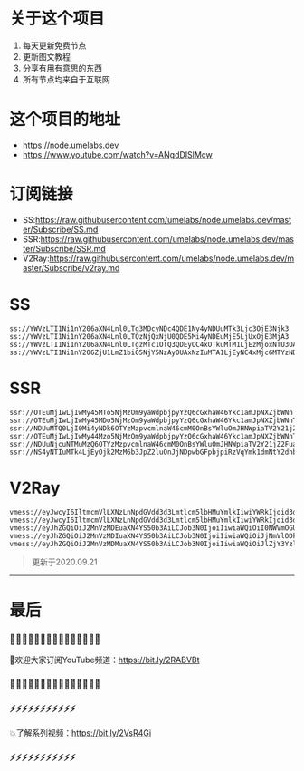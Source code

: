 # 关于这个项目
1. 每天更新免费节点
2. 更新图文教程
3. 分享有用有意思的东西
4. 所有节点均来自于互联网

# 这个项目的地址

* https://node.umelabs.dev
* https://www.youtube.com/watch?v=ANgdDISlMcw

# 订阅链接

* SS:https://raw.githubusercontent.com/umelabs/node.umelabs.dev/master/Subscribe/SS.md
* SSR:https://raw.githubusercontent.com/umelabs/node.umelabs.dev/master/Subscribe/SSR.md
* V2Ray:https://raw.githubusercontent.com/umelabs/node.umelabs.dev/master/Subscribe/v2ray.md

# SS

```http
ss://YWVzLTI1Ni1nY206aXN4Lnl0LTg3MDcyNDc4QDE1Ny4yNDUuMTk3Ljc3OjE3Njk3
ss://YWVzLTI1Ni1nY206aXN4Lnl0LTQzNjQxNjU0QDE5Mi4yNDEuMjE5LjUxOjE3MjA3
ss://YWVzLTI1Ni1nY206aXN4Lnl0LTgzMTc1OTQ3QDEyOC4xOTkuMTM1LjEzMjoxNTU3OA==
ss://YWVzLTI1Ni1nY206ZjU1LmZ1bi05NjY5NzAyOUAxNzIuMTA1LjEyNC4xMjc6MTYzNDg=
```

# SSR

```http
ssr://OTEuMjIwLjIwMy45MTo5NjMzOm9yaWdpbjpyYzQ6cGxhaW46Ykc1amJpNXZjbWNnTm5ScS8_b2Jmc3BhcmFtPSZyZW1hcmtzPTVyU2I1cDJKNTUtMlNRJmdyb3VwPVRHNWpiaTV2Y21j
ssr://OTEuMjIwLjIwMy45MDo5NjMzOm9yaWdpbjpyYzQ6cGxhaW46Ykc1amJpNXZjbWNnTm5ScS8_b2Jmc3BhcmFtPSZyZW1hcmtzPTVyU2I1cDJKNTUtMlNnJmdyb3VwPVRHNWpiaTV2Y21j
ssr://NDUuMTQ0LjI0Mi4yNDk6OTYzMzpvcmlnaW46cmM0OnBsYWluOmJHNWpiaTV2Y21jZ05uUnEvP29iZnNwYXJhbT0mcmVtYXJrcz01clNiNXAySjU1LTJTdyZncm91cD1URzVqYmk1dmNtYw
ssr://OTEuMjIwLjIwMy44Mzo5NjMzOm9yaWdpbjpyYzQ6cGxhaW46Ykc1amJpNXZjbWNnTm5ScS8_b2Jmc3BhcmFtPSZyZW1hcmtzPTVyU2I1cDJKNTUtMlRBJmdyb3VwPVRHNWpiaTV2Y21j
ssr://NDUuNjcuNTMuMzQ6OTYzMzpvcmlnaW46cmM0OnBsYWluOmJHNWpiaTV2Y21jZ2FuazEvP29iZnNwYXJhbT0mcmVtYXJrcz01TGljNUxxc1F3Jmdyb3VwPVRHNWpiaTV2Y21j
ssr://NS4yNTIuMTk4LjEyOjk2MzM6b3JpZ2luOnJjNDpwbGFpbjpiRzVqYmk1dmNtY2dhbmsxLz9vYmZzcGFyYW09JnJlbWFya3M9NUxpYzVMcXNSQSZncm91cD1URzVqYmk1dmNtYw
```

# V2Ray

```http
vmess://eyJwcyI6IltmcmVlLXNzLnNpdGVdd3d3Lmtlcm5lbHMuYmlkIiwiYWRkIjoid3d3Lmtlcm5lbHMuYmlkIiwicG9ydCI6IjQ0MyIsImlkIjoiM2NmZjQwZjAtYTUwMi1jNzk4LWRjYTctYWU2ZWI4MzYyMTZiIiwiYWlkIjoiMCIsIm5ldCI6IndzIiwidHlwZSI6Im5vbmUiLCJob3N0IjoiL3dzIiwidGxzIjoidGxzIn0=
vmess://eyJwcyI6IltmcmVlLXNzLnNpdGVdd3d3Lmtlcm5lbHMuYmlkIiwiYWRkIjoid3d3Lmtlcm5lbHMuYmlkIiwicG9ydCI6IjgwIiwiaWQiOiI2NWY4MzVjOS0yMGRlLTgyMzAtMTVlYy1lNmZlZTE0Yzg0ZmQiLCJhaWQiOiIwIiwibmV0Ijoid3MiLCJ0eXBlIjoibm9uZSIsImhvc3QiOiIvd3MiLCJ0bHMiOiJub25lIn0=
vmess://eyJhZGQiOiJ2MnVzMDEuaXN4YS50b3AiLCJob3N0IjoiIiwiaWQiOiI0NWVmOGU3Yy03MjY3LTQ0ODctOWM2Ny04NTNjNzZiZTIyYjIiLCJuZXQiOiJ3cyIsInBhdGgiOiJcL3JheSIsInBvcnQiOiI0NDMiLCJwcyI6ImlzeC55dC0wMSIsInRscyI6InRscyIsInYiOjIsImFpZCI6MCwidHlwZSI6Im5vbmUifQo=
vmess://eyJhZGQiOiJ2MnVzMDIuaXN4YS50b3AiLCJob3N0IjoiIiwiaWQiOiJjNmVlODkwMS01Mzk3LTQ4ZDUtYWMzNC00ZWUxMTYyNmE5NjEiLCJuZXQiOiJ3cyIsInBhdGgiOiJcL3JheSIsInBvcnQiOiI0NDMiLCJwcyI6ImlzeC55dC0wMiIsInRscyI6InRscyIsInYiOjIsImFpZCI6MCwidHlwZSI6Im5vbmUifQo=
vmess://eyJhZGQiOiJ2MnVzMDMuaXN4YS50b3AiLCJob3N0IjoiIiwiaWQiOiJlZjY3YzllOS1mM2I1LTQ4ZGMtOWYzNC1mZmY1NGMwYTk4MDAiLCJuZXQiOiJ3cyIsInBhdGgiOiJcL3JheSIsInBvcnQiOiI0NDMiLCJwcyI6ImlzeC55dC0wMyIsInRscyI6InRscyIsInYiOjIsImFpZCI6MCwidHlwZSI6Im5vbmUifQo=
```



> 更新于2020.09.21

---

# 最后
### 🌸🌸🌸🌸🌸🌸🌸🌸🌸🌸🌸🌸🌸🌸🌸

👏欢迎大家订阅YouTube频道：https://bit.ly/2RABVBt

### 🌸🌸🌸🌸🌸🌸🌸🌸🌸🌸🌸🌸🌸🌸🌸



### ⚡️⚡️⚡️⚡️⚡️⚡️⚡️⚡️⚡️⚡️⚡️

💥了解系列视频：https://bit.ly/2VsR4Gi

### ⚡️⚡️⚡️⚡️⚡️⚡️⚡️⚡️⚡️⚡️⚡️